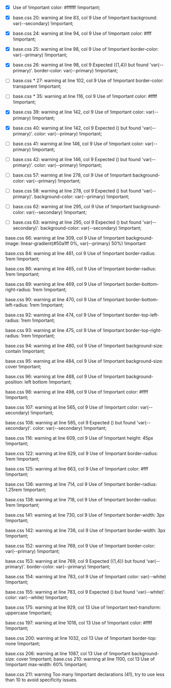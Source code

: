 - [x] Use of !important
        color: #ffffff !important;

- [x] base.css
20: warning at line 83, col 9
Use of !important
        background: var(--secondary) !important;

- [x] base.css
24: warning at line 94, col 9
Use of !important
        color: #fff !important;

- [x] base.css
25: warning at line 98, col 9
Use of !important
        border-color: var(--primary) !important;

- [x] base.css
26: warning at line 98, col 9
Expected (<color>{1,4}) but found 'var(--primary)'.
        border-color: var(--primary) !important;

- [ ] base.css *
27: warning at line 102, col 9
Use of !important
        border-color: transparent !important;

- [ ] base.css *
35: warning at line 116, col 9
Use of !important
        color: #ffff !important;

- [x] base.css
39: warning at line 142, col 9
Use of !important
        color: var(--primary) !important;

- [x] base.css
40: warning at line 142, col 9
Expected (<color>) but found 'var(--primary)'.
        color: var(--primary) !important;

- [ ] base.css
41: warning at line 146, col 9
Use of !important
        color: var(--primary) !important;

- [ ] base.css
42: warning at line 146, col 9
Expected (<color>) but found 'var(--primary)'.
        color: var(--primary) !important;

- [ ] base.css
57: warning at line 278, col 9
Use of !important
        background-color: var(--primary) !important;

- [ ] base.css
58: warning at line 278, col 9
Expected (<color>) but found 'var(--primary)'.
        background-color: var(--primary) !important;

- [ ] base.css
62: warning at line 295, col 9
Use of !important
        background-color: var(--secondary) !important;

- [ ] base.css
63: warning at line 295, col 9
Expected (<color>) but found 'var(--secondary)'.
        background-color: var(--secondary) !important;

base.css
66: warning at line 309, col 9
Use of !important
        background-image: linear-gradient(#50a1ff 0%, var(--primary) 50%) !important



base.css
84: warning at line 461, col 9
Use of !important
        border-radius: 1rem !important;

base.css
86: warning at line 465, col 9
Use of !important
        border-radius: 1rem !important;

base.css
89: warning at line 469, col 9
Use of !important
        border-bottom-right-radius: 1rem !important;

base.css
90: warning at line 470, col 9
Use of !important
        border-bottom-left-radius: 1rem !important;



base.css
92: warning at line 474, col 9
Use of !important
        border-top-left-radius: 1rem !important;

base.css
93: warning at line 475, col 9
Use of !important
        border-top-right-radius: 1rem !important;

base.css
94: warning at line 480, col 9
Use of !important
        background-size: contain !important;

base.css
95: warning at line 484, col 9
Use of !important
        background-size: cover !important;

base.css
96: warning at line 488, col 9
Use of !important
        background-position: left bottom !important;

base.css
98: warning at line 498, col 9
Use of !important
        color: #ffff !important;


base.css
107: warning at line 565, col 9
Use of !important
        color: var(--secondary) !important;

base.css
108: warning at line 565, col 9
Expected (<color>) but found 'var(--secondary)'.
        color: var(--secondary) !important;

base.css
116: warning at line 609, col 9
Use of !important
        height: 45px !important;

base.css
122: warning at line 629, col 9
Use of !important
        border-radius: 1rem !important;

base.css
125: warning at line 663, col 9
Use of !important
        color: #fff !important;


base.css
136: warning at line 714, col 9
Use of !important
        border-radius: 1.25rem !important;


base.css
138: warning at line 718, col 9
Use of !important
        border-radius: 1rem !important;

base.css
141: warning at line 730, col 9
Use of !important
        border-width: 3px !important;

base.css
142: warning at line 736, col 9
Use of !important
        border-width: 3px !important;


base.css
152: warning at line 769, col 9
Use of !important
        border-color: var(--primary) !important;

base.css
153: warning at line 769, col 9
Expected (<color>{1,4}) but found 'var(--primary)'.
        border-color: var(--primary) !important;

base.css
154: warning at line 783, col 9
Use of !important
        color: var(--white) !important;

base.css
155: warning at line 783, col 9
Expected (<color>) but found 'var(--white)'.
        color: var(--white) !important;

base.css
175: warning at line 929, col 13
Use of !important
            text-transform: uppercase !important;


base.css
197: warning at line 1016, col 13
Use of !important
            color: #ffff !important;

base.css
200: warning at line 1032, col 13
Use of !important
            border-top: none !important;

base.css
206: warning at line 1087, col 13
Use of !important
            background-size: cover !important;
            base.css
210: warning at line 1100, col 13
Use of !important
            max-width: 60% !important;

base.css
211: warning
Too many !important declarations (41), try to use less than 10 to avoid specificity issues.